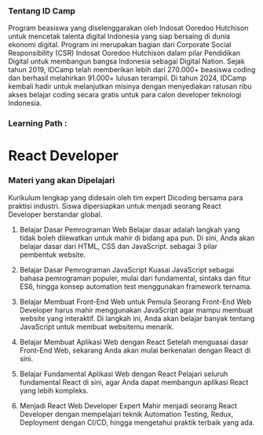 ### Tentang ID Camp

Program beasiswa yang diselenggarakan oleh Indosat Ooredoo Hutchison untuk mencetak talenta digital Indonesia yang siap bersaing di dunia ekonomi digital. Program ini merupakan bagian dari Corporate Social Responsibility (CSR) Indosat Ooredoo Hutchison dalam pilar Pendidikan Digital untuk membangun bangsa Indonesia sebagai Digital Nation. Sejak tahun 2019, IDCamp telah memberikan lebih dari 270.000+ beasiswa coding dan berhasil melahirkan 91.000+ lulusan terampil. Di tahun 2024, IDCamp kembali hadir untuk melanjutkan misinya dengan menyediakan ratusan ribu akses belajar coding secara gratis untuk para calon developer teknologi Indonesia.

### Learning Path :

# React Developer

### Materi yang akan Dipelajari

Kurikulum lengkap yang didesain oleh tim expert Dicoding bersama para praktisi industri. Siswa dipersiapkan untuk menjadi seorang React Developer berstandar global.

1. Belajar Dasar Pemrograman Web
   Belajar dasar adalah langkah yang tidak boleh dilewatkan untuk mahir di bidang apa pun. Di sini, Anda akan belajar dasar dari HTML, CSS dan JavaScript. sebagai 3 pilar pembentuk website.

2. Belajar Dasar Pemrograman JavaScript
   Kuasai JavaScript sebagai bahasa pemrograman populer, mulai dari fundamental, sintaks dan fitur ES6, hingga konsep automation test menggunakan framework ternama.

3. Belajar Membuat Front-End Web untuk Pemula
   Seorang Front-End Web Developer harus mahir menggunakan JavaScript agar mampu membuat website yang interaktif. Di langkah ini, Anda akan belajar banyak tentang JavaScript untuk membuat websitemu menarik.

4. Belajar Membuat Aplikasi Web dengan React
   Setelah menguasai dasar Front-End Web, sekarang Anda akan mulai berkenalan dengan React di sini.

5. Belajar Fundamental Aplikasi Web dengan React
   Pelajari seluruh fundamental React di sini, agar Anda dapat membangun aplikasi React yang lebih kompleks.

6. Menjadi React Web Developer Expert
   Mahir menjadi seorang React Developer dengan mempelajari teknik Automation Testing, Redux, Deployment dengan CI/CD, hingga mengetahui praktik terbaik yang ada.
